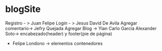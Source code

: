# blogSite

Registro - > Juan Felipe
Login - > Jesus David De Avila
Agregar comentario-> Jefry Quejada 
Agregar Blog -> Yian Carlo Garcia
Alexander Soto-> encabezado(header) y footer(pie de página) 
* Felipe Londono -> elementos contenedores